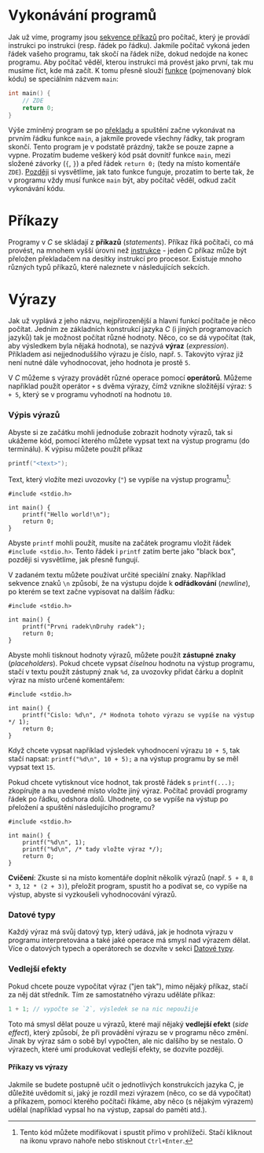 # Vykonávání programů
Jak už víme, programy jsou [sekvence příkazů](../uvod/programovaci_jazyky.md) pro počítač, který je provádí
instrukci po instrukci (resp. řádek po řádku). Jakmile počítač vykoná jeden řádek vašeho programu, tak skočí
na řádek níže, dokud nedojde na konec programu. Aby počítač věděl, kterou instrukci má provést
jako první, tak mu musíme říct, kde má začít. K tomu přesně slouží [funkce](funkce/funkce.md) (pojmenovaný
blok kódu) se speciálním názvem `main`:
```c
int main() {
    // ZDE
    return 0;
}
```

Výše zmíněný program se po [překladu](../prostredi/preklad_programu.md) a spuštění začne vykonávat na prvním řádku
funkce `main`, a jakmile provede všechny řádky, tak program skončí. Tento program je
v podstatě prázdný, takže se pouze zapne a vypne. Prozatím budeme veškerý kód psát dovnitř funkce
`main`, mezi složené závorky (`{`, `}`) a před řádek `return 0;` (tedy na místo komentáře `ZDE`).
[Později](../ruzne/funkce_main.md) si vysvětlíme, jak tato funkce funguje, prozatím to berte tak,
že v programu vždy musí funkce `main` být, aby počítač věděl, odkud začít vykonávání kódu. 

# Příkazy
Programy v *C* se skládají z **příkazů** (*statements*). Příkaz říká počítači, co má provést, na
mnohem vyšší úrovni než [instrukce](../uvod/programovaci_jazyky.md) - jeden C příkaz může být přeložen
překladačem na desítky instrukcí pro procesor. Existuje mnoho různých typů příkazů, které naleznete
v následujících sekcích.

# Výrazy
Jak už vyplává z jeho názvu, nejpřirozenější a hlavní funkcí počítače je něco počítat. Jedním ze
základních konstrukcí jazyka *C* (i jiných programovacích jazyků) tak je možnost počítat různé hodnoty.
Něco, co se dá vypočítat (tak, aby výsledkem byla nějaká hodnota), se nazývá **výraz** (*expression*).
Příkladem asi nejjednoduššího výrazu je číslo, např. `5`. Takovýto výraz již není nutné dále vyhodnocovat,
jeho hodnota je prostě `5`.

V *C* můžeme s výrazy provádět různé operace pomocí **operátorů**. Můžeme například použít operátor `+`
s dvěma výrazy, čímž vznikne složitější výraz: `5 + 5`, který se v programu vyhodnotí na hodnotu `10`.

### Výpis výrazů
Abyste si ze začátku mohli jednoduše zobrazit hodnoty výrazů, tak si ukážeme kód, pomocí kterého
můžete vypsat text na výstup programu (do terminálu). K výpisu můžete použít příkaz
```c
printf("<text>");
```

Text, který vložíte mezi uvozovky (`"`) se vypíše na výstup programu[^2]:
```c,editable
#include <stdio.h>

int main() {
    printf("Hello world!\n");
    return 0;
}
```
Abyste `printf` mohli použít, musíte na začátek programu vložit řádek `#include <stdio.h>`.
Tento řádek i `printf` zatím berte jako "black box", později si vysvětlíme, jak přesně fungují.

[^2]: Tento kód můžete modifikovat i spustit přímo v prohlížeči. Stačí kliknout na ikonu
<i class="fa fa-play"></i> vpravo nahoře nebo stisknout `Ctrl+Enter`.

V zadaném textu můžete používat určité speciální znaky. Například sekvence znaků `\n` způsobí, že
na výstupu dojde k **odřádkování** (*newline*), po kterém se text začne vypisovat na dalším řádku:
```c,editable
#include <stdio.h>

int main() {
    printf("Prvni radek\nDruhy radek");
    return 0;
}
```

Abyste mohli tisknout hodnoty výrazů, můžete použít **zástupné znaky** (*placeholders*). Pokud chcete
vypsat *číselnou* hodnotu na výstup programu, stačí v textu použít zástupný znak `%d`, za uvozovky
přidat čárku a doplnit výraz na místo určené komentářem:
```c,editable
#include <stdio.h>

int main() {
    printf("Cislo: %d\n", /* Hodnota tohoto výrazu se vypíše na výstup */ 1);
    return 0;
}
```

Když chcete vypsat například výsledek vyhodnocení výrazu `10 + 5`, tak stačí napsat:
`printf("%d\n", 10 + 5);` a na výstup programu by se měl vypsat text `15`.

Pokud chcete vytisknout více hodnot, tak prostě řádek s `printf(...);` zkopírujte a na uvedené místo
vložte jiný výraz. Počítač provádí programy řádek po řádku, odshora dolů. Uhodnete, co se vypíše
na výstup po přeložení a spuštění následujícího programu?
```c,editable,readonly
#include <stdio.h>

int main() {
    printf("%d\n", 1);
    printf("%d\n", /* tady vložte výraz */);
    return 0;
}
```
 
**Cvičení**: Zkuste si na místo komentáře doplnit několik výrazů (např. `5 + 8`, `8 * 3`, `12 * (2 + 3)`),
přeložit program, spustit ho a podívat se, co vypíše na výstup, abyste si vyzkoušeli vyhodnocování
výrazů.

### Datové typy
Každý výraz má svůj datový typ, který udává, jak je hodnota výrazu v programu interpretována a také
jaké operace má smysl nad výrazem dělat. Více o datových typech a operátorech se dozvíte v sekci
[Datové typy](datove_typy/datove_typy.md).

### Vedlejší efekty
Pokud chcete pouze vypočítat výraz ("jen tak"), mimo nějaký příkaz, stačí za něj dát středník. Tím
ze samostatného výrazu uděláte příkaz:
```c
1 + 1; // vypočte se `2`, výsledek se na nic nepoužije
```
Toto má smysl dělat pouze u výrazů, které mají nějaký **vedlejší efekt** (*side effect*), který
způsobí, že při provádění výrazu se v programu něco změní. Jinak by výraz sám o sobě byl vypočten,
ale nic dalšího by se nestalo. O výrazech, které umí produkovat vedlejší efekty, se dozvíte později.

#### Příkazy vs výrazy
Jakmile se budete postupně učit o jednotlivých konstrukcích jazyka C, je důležité uvědomit si, jaký
je rozdíl mezi výrazem (něco, co se dá vypočítat) a příkazem, pomocí kterého počítači říkáme, aby
něco (s nějakým výrazem) udělal (například vypsal ho na výstup, zapsal do paměti atd.).
